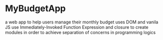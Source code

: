 # MyBudgetApp
a web app to help users manage their monthly budget
uses DOM and vanila JS
use Immediately-Invoked Function Expression and closure to create modules in order to achieve separation of concerns in programming logics
